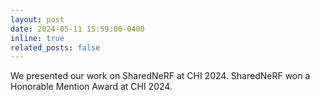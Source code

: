 ```yaml
---
layout: post
date: 2024-05-11 15:59:00-0400
inline: true
related_posts: false
---
```


We presented our work on SharedNeRF at CHI 2024. SharedNeRF won a Honorable Mention Award at CHI 2024.

